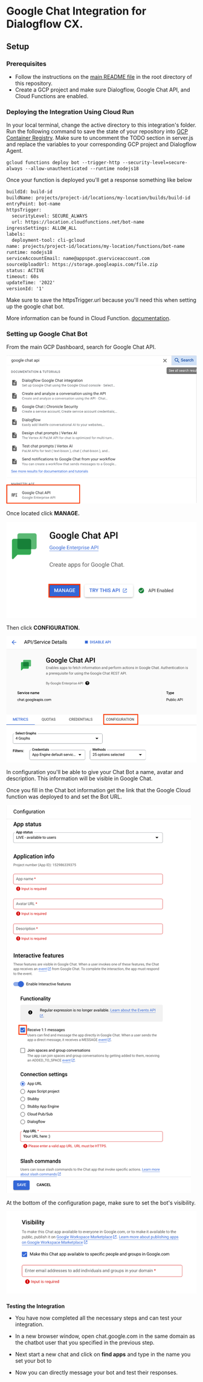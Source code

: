 # Google Chat Integration for Dialogflow CX.

## Setup

### Prerequisites

- Follow the instructions on the [main README file](https://github.com/GoogleCloudPlatform/dialogflow-integrations#readme) in the root directory of this repository.
- Create a GCP project and make sure Dialogflow, Google Chat API, and Cloud Functions are enabled.

### Deploying the Integration Using Cloud Run

In your local terminal, change the active directory to this integration's folder.
Run the following command to save the state of your repository into [GCP Container Registry](https://console.cloud.google.com/gcr/). Make sure to uncomment the TODO section in server.js and replace the variables to your corresponding GCP project and Dialogflow Agent. 

```shell
gcloud functions deploy bot --trigger-http --security-level=secure-always --allow-unauthenticated --runtime nodejs18
```

Once your function is deployed you'll get a response something like below 

```shell
buildId: build-id
buildName: projects/project-id/locations/my-location/builds/build-id
entryPoint: bot-name
httpsTrigger:
  securityLevel: SECURE_ALWAYS
  url: https://location.cloudfunctions.net/bot-name
ingressSettings: ALLOW_ALL
labels:
  deployment-tool: cli-gcloud
name: projects/project-id/locations/my-location/functions/bot-name
runtime: nodejs18
serviceAccountEmail: name@appspot.gserviceaccount.com
sourceUploadUrl: https://storage.googleapis.com/file.zip
status: ACTIVE
timeout: 60s
updateTime: '2022'
versionId: '1'

```

Make sure to save the httpsTrigger.url because you'll need this when setting up the google chat bot.

More information can be found in Cloud Function.
[documentation](https://cloud.google.com/functions/docs).

### Setting up Google Chat Bot

From the main GCP Dashboard, search for Google Chat API.

![alt text](images/google-chat-api-search.png)

Once located click **MANAGE.**

![alt text](images/select-manage.png)

Then click **CONFIGURATION.**

![alt text](images/configuration-select.png)

In configuration you'll be able to give your Chat Bot a name, avatar and description. This information will be visible in Google Chat. 

Once you fill in the Chat bot information get the link that the Google Cloud function was deployed to and set the Bot URL. 

![alt text](images/config1.png)

At the bottom of the configuration page, make sure to set the bot's visibility. 

![alt text](images/config2.png)

### 
**Testing the Integration**

*   You have now completed all the necessary steps and can test your integration.

*   In a new browser window, open chat.google.com in the same domain as the chatbot user that you specified in the previous step.

*   Next start a new chat and click on **find apps** and type in the name you set your bot to  

*   Now you can directly message your bot and test their responses.
